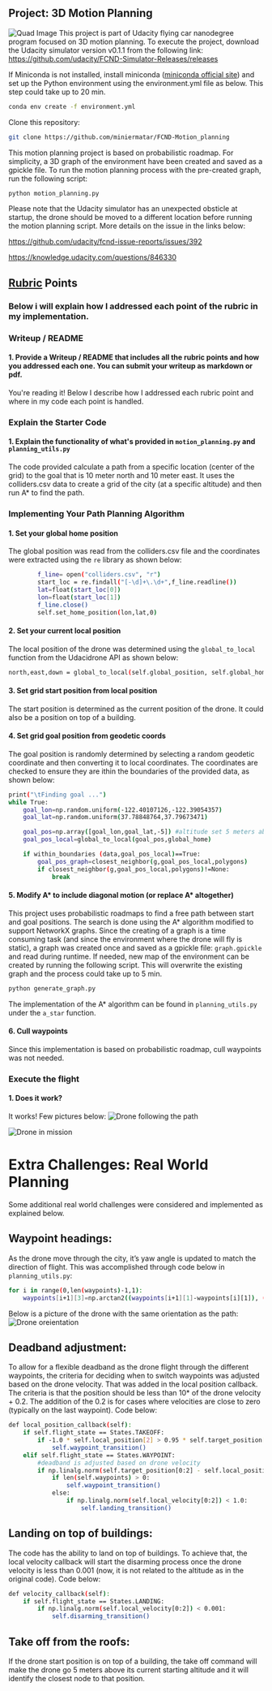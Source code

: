 ## Project: 3D Motion Planning
![Quad Image](./images/drone_in_the_air.png)
This project is part of Udacity flying car nanodegree program focused on 3D motion planning. To execute the project, download the Udacity simulator version v0.1.1 from the following link: https://github.com/udacity/FCND-Simulator-Releases/releases

If Miniconda is not installed, install miniconda ([miniconda official site](https://docs.conda.io/en/latest/miniconda.html)) and set up the Python environment using the environment.yml file as below. This step could take up to 20 min.
```sh
conda env create -f environment.yml
```

Clone this repository:
```sh
git clone https://github.com/miniermatar/FCND-Motion_planning
```

This motion planning project is based on probabilistic roadmap. For simplicity, a 3D graph of the environment have been created and saved as a gpickle file. To run the motion planning process with the pre-created graph, run the following script:
```sh
python motion_planning.py
```

Please note that the Udacity simulator has an unexpected obsticle at startup, the drone should be moved to a different location before running the motion planning script. More details on the issue in the links below:

https://github.com/udacity/fcnd-issue-reports/issues/392

https://knowledge.udacity.com/questions/846330

## [Rubric](https://review.udacity.com/#!/rubrics/1534/view) Points

### Below i will explain how I addressed each point of the rubric in my implementation.  

### Writeup / README

#### 1. Provide a Writeup / README that includes all the rubric points and how you addressed each one.  You can submit your writeup as markdown or pdf.  
You're reading it! Below I describe how I addressed each rubric point and where in my code each point is handled.

### Explain the Starter Code
#### 1. Explain the functionality of what's provided in `motion_planning.py` and `planning_utils.py`
The code provided calculate a path from a specific location (center of the grid) to the goal that is 10 meter north and 10 meter east. It uses the colliders.csv data to create a grid of the city (at a specific altitude) and then run A* to find the path. 

### Implementing Your Path Planning Algorithm
#### 1. Set your global home position
The global position was read from the colliders.csv file and the coordinates were extracted using the `re` library as shown below:
```sh
        f_line= open("colliders.csv", "r")
        start_loc = re.findall("[-\d]+\.\d+",f_line.readline())
        lat=float(start_loc[0])
        lon=float(start_loc[1])
        f_line.close()
        self.set_home_position(lon,lat,0)  
```

#### 2. Set your current local position
The local position of the drone was determined using the `global_to_local` function from the Udacidrone API as shown below:
```sh
north,east,down = global_to_local(self.global_position, self.global_home)
```

#### 3. Set grid start position from local position
The start position is determined as the current position of the drone. It could also be a position on top of a building.

#### 4. Set grid goal position from geodetic coords
The goal position is randomly determined by selecting a random geodetic coordinate and then converting it to local coordinates. The coordinates are checked to ensure they are ithin the boundaries of the provided data, as shown below:
```sh
print("\tFinding goal ...")
while True:
    goal_lon=np.random.uniform(-122.40107126,-122.39054357)
    goal_lat=np.random.uniform(37.78848764,37.79673471)

    goal_pos=np.array([goal_lon,goal_lat,-5]) #altitude set 5 meters above the ground
    goal_pos_local=global_to_local(goal_pos,global_home)

    if within_boundaries (data,goal_pos_local)==True:
        goal_pos_graph=closest_neighbor(g,goal_pos_local,polygons)
        if closest_neighbor(g,goal_pos_local,polygons)!=None:
            break
```

#### 5. Modify A* to include diagonal motion (or replace A* altogether)
This project uses probabilistic roadmaps to find a free path between start and goal positions. The search is done using the A* algorithm modified to support NetworkX graphs. Since the creating of a graph is a time consuming task (and since the environment where the drone will fly is static), a graph was created once and saved as a gpickle file: `graph.gpickle` and read during runtime. If needed, new map of the environment can be created by running the following script. This will overwrite the existing graph and the process could take up to 5 min.
```sh
python generate_graph.py
```
The implementation of the A* algorithm can be found in `planning_utils.py` under the `a_star` function.

#### 6. Cull waypoints 
Since this implementation is based on probabilistic roadmap, cull waypoints was not needed.

### Execute the flight
#### 1. Does it work?
It works! Few pictures below:
![Drone following the path](./images/drone_at_19m_altitute.png)

![Drone in mission](./images/drone_2m.png)

  
# Extra Challenges: Real World Planning
Some additional real world challenges were considered and implemented as explained below.

## Waypoint headings:
As the drone move through the city, it’s yaw angle is updated to match the direction of flight. This was accomplished through code below in `planning_utils.py`:
```sh
for i in range(0,len(waypoints)-1,1):
    waypoints[i+1][3]=np.arctan2((waypoints[i+1][1]-waypoints[i][1]), (waypoints[i+1][0]-waypoints[i][0]))
```
Below is a picture of the drone with the same orientation as the path:
![Drone oreientation](./images/drone_orientation.png)

## Deadband adjustment:
To allow for a flexible deadband as the drone flight through the different waypoints, the criteria for deciding when to switch waypoints was adjusted based on the drone velocity. That was added in the local position callback. The criteria is that the position should be less than 10* of the drone velocity + 0.2. The addition of the 0.2 is for cases where velocities are close to zero (typically on the last waypoint). Code below:
```sh
def local_position_callback(self):
    if self.flight_state == States.TAKEOFF:
        if -1.0 * self.local_position[2] > 0.95 * self.target_position[2]:
            self.waypoint_transition()
    elif self.flight_state == States.WAYPOINT:
        #deadband is adjusted based on drone velocity
        if np.linalg.norm(self.target_position[0:2] - self.local_position[0:2]) < (0.1* np.linalg.norm(self.local_velocity[0:2])+0.2):
            if len(self.waypoints) > 0:
                self.waypoint_transition()
            else:
                if np.linalg.norm(self.local_velocity[0:2]) < 1.0:
                    self.landing_transition()
```

## Landing on top of buildings:
The code has the ability to land on top of buildings. To achieve that, the local velocity callback will start the disarming process once the drone velocity is less than 0.001 (now, it is not related to the altitude as in the original code). Code below:
```sh
def velocity_callback(self):
    if self.flight_state == States.LANDING:
        if np.linalg.norm(self.local_velocity[0:2]) < 0.001:
            self.disarming_transition()
```

## Take off from the roofs:
If the drone start position is on top of a building, the take off command will make the drone go 5 meters above its current starting altitude and it will identify the closest node to that position.


